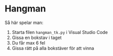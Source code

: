 # Hangman 
Så här spelar man:
1. Starta filen `hangman_tk.py` i Visual Studio Code
2. Gissa en bokstav i taget
3. Du får max 6 fel
4. Gissa rätt på alla bokstäver för att vinna




